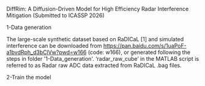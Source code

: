 DiffRim: A Diffusion-Driven Model for High Efficiency Radar Interference Mitigation (Submitted to ICASSP 2026)

1-Data generation

The large-scale synthetic dataset based on RaDICaL [1] and simulated interference can be downloaded from https://pan.baidu.com/s/1uaPoF-a1bvdRph_d3bClVw?pwd=w166 (code: w166), or generated following the steps in folder '1-Data_generation'. 
‘radar_raw_cube’ in the MATLAB script is referred to as Radar raw ADC data extracted from RaDICaL .bag files.

2-Train the model



